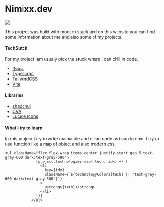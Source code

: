 # Nimixx.dev

[![](https://ik.imagekit.io/ljtbrc2pd/Projects/nimixx-dark.png?updatedAt=1692008047424)](https://www.nimixx.dev/)

This project was build with modern stack and on this website you can find some information about me and also some of my projects. 

#### TechSutck

For my project iam usualy pick the stuck where i can chill in code.

- [React](https://react.dev/ "React")
- [Typescript](https://www.typescriptlang.org/ "Typescript")
- [TailwindCSS](https://tailwindcss.com/ "TailwindCSS")
- [Vite](https://vitejs.dev/ "Vite")

#### Libraries

- [shadcnui](https://ui.shadcn.com/ "shadcnui")
- [CVA](https://cva.style/docs/getting-started/installation "CVA")
- [Lucide Icons](https://lucide.dev/icons/ "Lucide Icons")

#### What i try to learn

In this project i try to write maintaible and clean code as i can in time. I try to use function like a map of object and also modern css.

```tsx
<ul className="flex flex-wrap items-center justify-start gap-5 text-gray-600 dark:text-gray-500">
              {project.technologies.map((tech, idx) => (
                <li
                  key={idx}
                  className={`${technologyColors[tech] || 'text-gray-600 dark:text-gray-500'}`}
                >
                  <strong>{tech}</strong>
                </li>
              ))}
            </ul>
```
